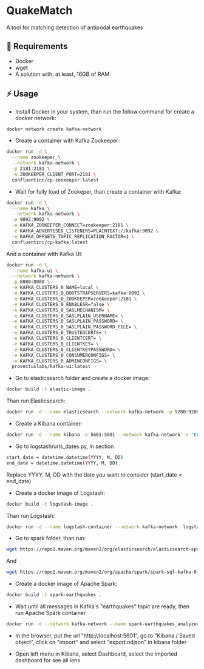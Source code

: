 # QuakeMatch
A tool for matching detection of antipodal earthquakes

## :notebook: Requirements
- Docker
- wget
- A solution with, at least, 16GB of RAM

## :zap: Usage
- Install Docker in your system, than run the follow command for create a docker network:
```bash
docker network create kafka-network
```
- Create a container with Kafka Zookeeper: 
```bash
docker run -d \
  --name zookeeper \
  --network kafka-network \
  -p 2181:2181 \
  -e ZOOKEEPER_CLIENT_PORT=2181 \
  confluentinc/cp-zookeeper:latest
```

- Wait for fully load of Zookeper, than create a container with Kafka:
```bash
docker run -d \
  --name kafka \
  --network kafka-network \
  -p 9092:9092 \
  -e KAFKA_ZOOKEEPER_CONNECT=zookeeper:2181 \
  -e KAFKA_ADVERTISED_LISTENERS=PLAINTEXT://kafka:9092 \
  -e KAFKA_OFFSETS_TOPIC_REPLICATION_FACTOR=1 \
  confluentinc/cp-kafka:latest
```
And a container with Kafka UI:
```bash
docker run -d \
  --name kafka-ui \
  --network kafka-network \
  -p 8080:8080 \
  -e KAFKA_CLUSTERS_0_NAME=local \
  -e KAFKA_CLUSTERS_0_BOOTSTRAPSERVERS=kafka:9092 \
  -e KAFKA_CLUSTERS_0_ZOOKEEPER=zookeeper:2181 \
  -e KAFKA_CLUSTERS_0_ENABLESR=false \
  -e KAFKA_CLUSTERS_0_SASLMECHANISM= \
  -e KAFKA_CLUSTERS_0_SASLPLAIN_USERNAME= \
  -e KAFKA_CLUSTERS_0_SASLPLAIN_PASSWORD= \
  -e KAFKA_CLUSTERS_0_SASLPLAIN_PASSWORD_FILE= \
  -e KAFKA_CLUSTERS_0_TRUSTEDCERTS= \
  -e KAFKA_CLUSTERS_0_CLIENTCERT= \
  -e KAFKA_CLUSTERS_0_CLIENTKEY= \
  -e KAFKA_CLUSTERS_0_CLIENTKEYPASSWORD= \
  -e KAFKA_CLUSTERS_0_CONSUMERCONFIGS= \
  -e KAFKA_CLUSTERS_0_ADMINCONFIGS= \
  provectuslabs/kafka-ui:latest
```

- Go to elasticsearch folder and create a docker image:
```bash
docker build -t elastic-image .
```
Than run Elasticsearch:
```bash
docker run -d --name elasticsearch --network kafka-network -p 9200:9200 -p 9300:9300 -e "discovery.type=single-node" elastic-image
```

- Create a Kibana container:
 ```bash
docker run -d --name kibana -p 5601:5601 --network kafka-network -e "ELASTICSEARCH_HOSTS=http://elasticsearch:9200" docker.elastic.co/kibana/kibana:7.15.1
```

- Go to logstash/urls_dates.py, in section
```bash
start_date = datetime.datetime(YYYY, M, DD)
end_date = datetime.datetime(YYYY, M, DD)
```
Replace YYYY, M, DD  with the date you want to consider (start_date < end_date)

- Create a docker image of Logstash:
```bash
docker build -t logstash-image .
```
Than run Logstash:
```bash
docker run -d --name logstash-container --network kafka-network  logstash-image
```

- Go to spark folder, than run:
```bash
wget https://repo1.maven.org/maven2/org/elasticsearch/elasticsearch-spark-20_2.12/7.15.1/elasticsearch-spark-20_2.12-7.15.1.jar
```
And
```bash
wget https://repo1.maven.org/maven2/org/apache/spark/spark-sql-kafka-0-10_2.12/3.4.1/spark-sql-kafka-0-10_2.12-3.4.1.jar
```

- Create a docker image of Apache Spark:
```bash
docker build -t spark-earthquakes .
```

- Wait until all messages in Kafka's "earthquakes" topic are ready, then run Apache Spark container
```bash
docker run -d --network kafka-network --name spark-earthquakes_analyzer spark-earthquakes
```

- In the browser, put the url "http://localhost:5601", go to "Kibana / Saved object", click on "import" and select "export.ndjson" in kibana folder

- Open left menu in Kibana, select Dashboard, select the imported dashboard for see all lens